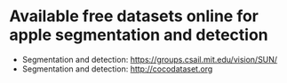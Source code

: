 # Available free datasets online for apple segmentation and detection

* Segmentation and detection: https://groups.csail.mit.edu/vision/SUN/
* Segmentation and detection: http://cocodataset.org

